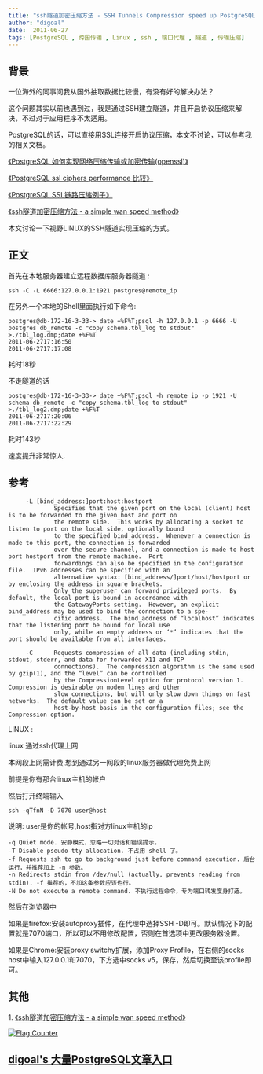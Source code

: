 ```yaml
---
title: "ssh隧道加密压缩方法 - SSH Tunnels Compression speed up PostgreSQL data transport in WAN environment"
author: "digoal"
date:  2011-06-27
tags: [PostgreSQL , 跨国传输 , Linux , ssh , 端口代理 , 隧道 , 传输压缩]
---
```

                                        
## 背景        
一位海外的同事问我从国外抽取数据比较慢，有没有好的解决办法？  
  
这个问题其实以前也遇到过，我是通过SSH建立隧道，并且开启协议压缩来解决，不过对于应用程序不太适用。  
  
PostgreSQL的话，可以直接用SSL连接开启协议压缩，本文不讨论，可以参考我的相关文档。  
  
[《PostgreSQL 如何实现网络压缩传输或加密传输(openssl)》](../201305/20130522_01.md)   
  
[《PostgreSQL ssl ciphers performance 比较》](../201305/20130522_02.md)  
  
[《PostgreSQL SSL链路压缩例子》](../201508/20150818_01.md)    
  
[《ssh隧道加密压缩方法 - a simple wan speed method》](../201106/20110629_01.md)  
  
本文讨论一下视野LINUX的SSH隧道实现压缩的方式。  
  
## 正文  
首先在本地服务器建立远程数据库服务器隧道 :   
  
```  
ssh -C -L 6666:127.0.0.1:1921 postgres@remote_ip  
```  
  
在另外一个本地的Shell里面执行如下命令:  
  
```  
postgres@db-172-16-3-33-> date +%F%T;psql -h 127.0.0.1 -p 6666 -U postgres db_remote -c "copy schema.tbl_log to stdout" >./tbl_log.dmp;date +%F%T  
2011-06-2717:16:50  
2011-06-2717:17:08  
```  
  
耗时18秒  
  
不走隧道的话  
  
```  
postgres@db-172-16-3-33-> date +%F%T;psql -h remote_ip -p 1921 -U schema db_remote -c "copy schema.tbl_log to stdout" >./tbl_log2.dmp;date +%F%T  
2011-06-2717:20:06  
2011-06-2717:22:29  
```  
  
耗时143秒  
  
速度提升非常惊人.  
  
## 参考  
```  
     -L [bind_address:]port:host:hostport  
             Specifies that the given port on the local (client) host is to be forwarded to the given host and port on  
             the remote side.  This works by allocating a socket to listen to port on the local side, optionally bound  
             to the specified bind_address.  Whenever a connection is made to this port, the connection is forwarded  
             over the secure channel, and a connection is made to host port hostport from the remote machine.  Port  
             forwardings can also be specified in the configuration file.  IPv6 addresses can be specified with an  
             alternative syntax: [bind_address/]port/host/hostport or by enclosing the address in square brackets.  
             Only the superuser can forward privileged ports.  By default, the local port is bound in accordance with  
             the GatewayPorts setting.  However, an explicit bind_address may be used to bind the connection to a spe-  
             cific address.  The bind_address of “localhost” indicates that the listening port be bound for local use  
             only, while an empty address or ‘*’ indicates that the port should be available from all interfaces.  
  
     -C      Requests compression of all data (including stdin, stdout, stderr, and data for forwarded X11 and TCP  
             connections).  The compression algorithm is the same used by gzip(1), and the “level” can be controlled  
             by the CompressionLevel option for protocol version 1.  Compression is desirable on modem lines and other  
             slow connections, but will only slow down things on fast networks.  The default value can be set on a  
             host-by-host basis in the configuration files; see the Compression option.  
```  
  
LINUX :   
  
linux 通过ssh代理上网  
  
本网段上网需计费,想到通过另一网段的linux服务器做代理免费上网  
  
前提是你有那台linux主机的帐户  
  
然后打开终端输入  
  
```  
ssh -qTfnN -D 7070 user@host  
```  
  
说明: user是你的帐号,host指对方linux主机的ip  
  
```  
-q Quiet mode. 安静模式，忽略一切对话和错误提示。  
-T Disable pseudo-tty allocation. 不占用 shell 了。  
-f Requests ssh to go to background just before command execution. 后台运行，并推荐加上 -n 参数。  
-n Redirects stdin from /dev/null (actually, prevents reading from stdin). -f 推荐的，不加这条参数应该也行。  
-N Do not execute a remote command. 不执行远程命令，专为端口转发度身打造。  
```  
  
然后在浏览器中  
  
如果是firefox:安装autoproxy插件，在代理中选择SSH -D即可。默认情况下的配置就是7070端口，所以可以不用修改配置，否则在首选项中更改服务器设置。  
  
如果是Chrome:安装proxy switchy扩展，添加Proxy Profile，在右侧的socks host中输入127.0.0.1和7070，下方选中socks v5，保存，然后切换至该profile即可。  
  
## 其他  
1\. [《ssh隧道加密压缩方法 - a simple wan speed method》](../201106/20110629_01.md)   
      
                                                                                                      
                                                           
  
<a rel="nofollow" href="http://info.flagcounter.com/h9V1"  ><img src="http://s03.flagcounter.com/count/h9V1/bg_FFFFFF/txt_000000/border_CCCCCC/columns_2/maxflags_12/viewers_0/labels_0/pageviews_0/flags_0/"  alt="Flag Counter"  border="0"  ></a>  
  
  
  
  
  
  
## [digoal's 大量PostgreSQL文章入口](https://github.com/digoal/blog/blob/master/README.md "22709685feb7cab07d30f30387f0a9ae")
  
